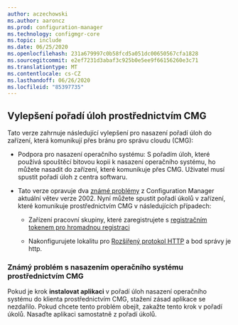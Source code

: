 ```yaml
---
author: aczechowski
ms.author: aaroncz
ms.prod: configuration-manager
ms.technology: configmgr-core
ms.topic: include
ms.date: 06/25/2020
ms.openlocfilehash: 231a679997c0b58fcd5a051dc00650567cfa1828
ms.sourcegitcommit: e2ef7231d3abaf3c925b0e5ee9f66156260e3c71
ms.translationtype: MT
ms.contentlocale: cs-CZ
ms.lasthandoff: 06/26/2020
ms.locfileid: "85397735"
---
```

## <a name="improvements-to-task-sequences-via-cmg"></a><a name="bkmk_osdcmg"></a>Vylepšení pořadí úloh prostřednictvím CMG

Tato verze zahrnuje následující vylepšení pro nasazení pořadí úloh do zařízení, která komunikují přes bránu pro správu cloudu (CMG):

- Podpora pro nasazení operačního systému<!-- 6997525 -->: S pořadím úloh, které používá spouštěcí bitovou kopii k nasazení operačního systému, ho můžete nasadit do zařízení, které komunikuje přes CMG. Uživatel musí spustit pořadí úloh z centra softwaru.

- Tato verze opravuje dva [známé problémy](../../../../servers/deploy/install/release-notes.md#task-sequences-cant-run-over-cmg) z Configuration Manager aktuální větev verze 2002.<!-- 6983320 --> Nyní můžete spustit pořadí úkolů v zařízení, které komunikuje prostřednictvím CMG v následujících případech:

  - Zařízení pracovní skupiny, které zaregistrujete s [registračním tokenem pro hromadnou registraci](../../../../clients/deploy/deploy-clients-cmg-token.md)

  - Nakonfigurujete lokalitu pro [Rozšířený protokol HTTP](../../../../plan-design/hierarchy/enhanced-http.md) a bod správy je http.

### <a name="known-issue-with-os-deployment-via-cmg"></a>Známý problém s nasazením operačního systému prostřednictvím CMG

Pokud je krok **instalovat aplikaci** v pořadí úloh nasazení operačního systému do klienta prostřednictvím CMG, stažení zásad aplikace se nezdařilo.<!-- 7528983 --> Pokud chcete tento problém obejít, zakažte tento krok v pořadí úkolů. Nasaďte aplikaci samostatně z pořadí úkolů.
